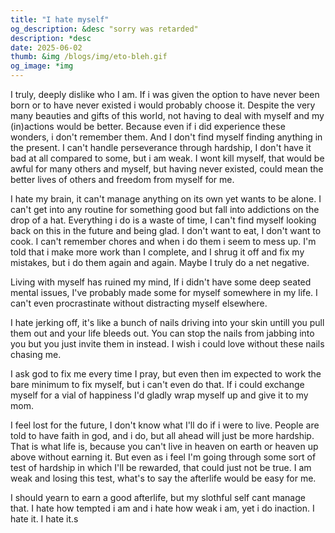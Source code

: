 ```yaml
---
title: "I hate myself"
og_description: &desc "sorry was retarded"
description: *desc 
date: 2025-06-02
thumb: &img /blogs/img/eto-bleh.gif
og_image: *img
---
```


I truly, deeply dislike who I am. If i was given the option to have never been born or to have never existed i would probably choose it. Despite the very many beauties and gifts of this world, not having to deal with myself and my (in)actions would be better. Because even if i did experience these wonders, i don't remember them. And I don't find myself finding anything in the present. I can't handle perseverance through hardship, I don't have it bad at all compared to some, but i am weak. I wont kill myself, that would be awful for many others and myself, but having never existed, could mean the better lives of others and freedom from myself for me.

I hate my brain, it can't manage anything on its own yet wants to be alone. I can't get into any routine for something good but fall into addictions on the drop of a hat. Everything i do is a waste of time, I can't find myself looking back on this in the future and being glad. I don't want to eat, I don't want to cook. I can't remember chores and when i do them i seem to mess up. I'm told that i make more work than I complete, and I shrug it off and fix my mistakes, but i do them again and again. Maybe I truly   do a net negative.

Living with myself has ruined my mind, If i didn't have some deep seated mental issues, I've probably made some for myself somewhere in my life. I can't even procrastinate without distracting myself elsewhere.

I hate jerking off, it's like a bunch of nails driving into your skin untill you pull them out and your life bleeds out. You can stop the nails from jabbing into you but you just invite them in instead. I wish i could love without these nails chasing me.

I ask god to fix me every time I pray, but even then im expected to work the bare minimum to fix myself, but i can't even do that. If i could exchange myself for a vial of happiness I'd gladly wrap myself up and give it to my mom.

I feel lost for the future, I don't know what I'll do if i were to live. People are told to have faith in god, and i do, but all ahead will just be more hardship. That is what life is, because you can't live in heaven on earth or heaven up above without earning it. But even as i feel I'm going through some sort of test of hardship in which I'll be rewarded, that could just not be true. I am weak and losing this test, what's to say the afterlife would be easy for me.

I should yearn to earn a good afterlife, but my slothful self cant manage that. I hate how tempted i am and i hate how weak i am, yet i do inaction. I hate it. I hate it.s